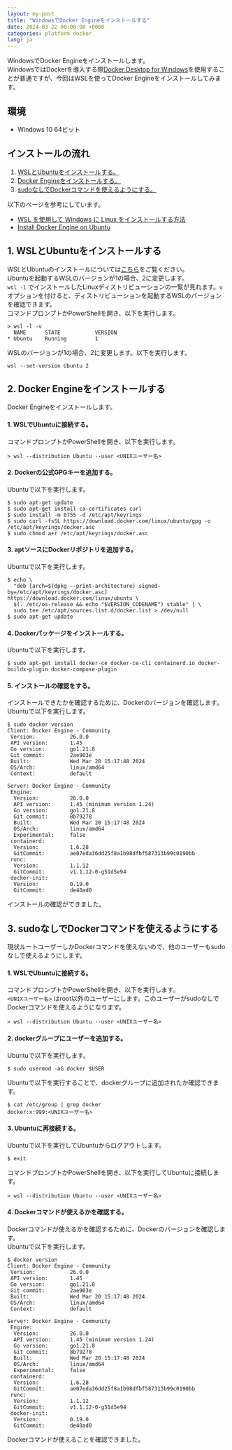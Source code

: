 ```yaml
---
layout: my-post
title: "WindowsでDocker Engineをインストールする"
date: 2024-03-22 00:00:00 +0000
categories: platform docker
lang: ja
---
```


WindowsでDocker Engineをインストールします。  
WindowsではDockerを導入する際[Docker Desktop for Windows](https://www.docker.com/ja-jp/products/docker-desktop/)を使用することが普通ですが、今回はWSLを使ってDocker Engineをインストールしてみます。

## 環境
- Windows 10 64ビット

## インストールの流れ
1. [WSLとUbuntuをインストールする。](#1-wslとubuntuをインストールする)
2. [Docker Engineをインストールする。](#2-docker-engineをインストールする)
3. [sudoなしでDockerコマンドを使えるようにする。](#3-sudoなしでdockerコマンドを使えるようにする)

以下のページを参考にしています。  
- [WSL を使用して Windows に Linux をインストールする方法](https://learn.microsoft.com/ja-jp/windows/wsl/install)
- [Install Docker Engine on Ubuntu](https://docs.docker.com/engine/install/ubuntu/)

## 1. WSLとUbuntuをインストールする
WSLとUbuntuのインストールについては[こちら](/platform/windows/installing-wsl)をご覧ください。  
Ubuntuを起動するWSLのバージョンが1の場合、2に変更します。  
`wsl -l` でインストールしたLinuxディストリビューションの一覧が見れます。`v` オプションを付けると、ディストリビューションを起動するWSLのバージョンを確認できます。    
コマンドプロンプトかPowerShellを開き、以下を実行します。
```
> wsl -l -v
  NAME      STATE           VERSION
* Ubuntu    Running         1
```
WSLのバージョンが1の場合、2に変更します。以下を実行します。
```
wsl --set-version Ubuntu 2
```

## 2. Docker Engineをインストールする
Docker Engineをインストールします。 
#### 1. WSLでUbuntuに接続する。  
コマンドプロンプトかPowerShellを開き、以下を実行します。
```
> wsl --distribution Ubuntu --user <UNIXユーザー名>
```
#### 2. Dockerの公式GPGキーを追加する。  
Ubuntuで以下を実行します。
```
$ sudo apt-get update
$ sudo apt-get install ca-certificates curl
$ sudo install -m 0755 -d /etc/apt/keyrings
$ sudo curl -fsSL https://download.docker.com/linux/ubuntu/gpg -o /etc/apt/keyrings/docker.asc
$ sudo chmod a+r /etc/apt/keyrings/docker.asc
```
#### 3. aptソースにDockerリポジトリを追加する。  
Ubuntuで以下を実行します。
```
$ echo \
  "deb [arch=$(dpkg --print-architecture) signed-by=/etc/apt/keyrings/docker.asc] https://download.docker.com/linux/ubuntu \
  $(. /etc/os-release && echo "$VERSION_CODENAME") stable" | \
  sudo tee /etc/apt/sources.list.d/docker.list > /dev/null
$ sudo apt-get update
```
#### 4. Dockerパッケージをインストールする。
Ubuntuで以下を実行します。
```
$ sudo apt-get install docker-ce docker-ce-cli containerd.io docker-buildx-plugin docker-compose-plugin
```
#### 5. インストールの確認をする。  
インストールできたかを確認するために、Dockerのバージョンを確認します。  
Ubuntuで以下を実行します。
```
$ sudo docker version
Client: Docker Engine - Community
 Version:           26.0.0
 API version:       1.45
 Go version:        go1.21.8
 Git commit:        2ae903e
 Built:             Wed Mar 20 15:17:48 2024
 OS/Arch:           linux/amd64
 Context:           default

Server: Docker Engine - Community
 Engine:
  Version:          26.0.0
  API version:      1.45 (minimum version 1.24)
  Go version:       go1.21.8
  Git commit:       8b79278
  Built:            Wed Mar 20 15:17:48 2024
  OS/Arch:          linux/amd64
  Experimental:     false
 containerd:
  Version:          1.6.28
  GitCommit:        ae07eda36dd25f8a1b98dfbf587313b99c0190bb
 runc:
  Version:          1.1.12
  GitCommit:        v1.1.12-0-g51d5e94
 docker-init:
  Version:          0.19.0
  GitCommit:        de40ad0
```
インストールの確認ができました。  

## 3. sudoなしでDockerコマンドを使えるようにする
現状ルートユーザーしかDockerコマンドを使えないので、他のユーザーもsudoなしで使えるようにします。  
#### 1. WSLでUbuntuに接続する。  
コマンドプロンプトかPowerShellを開き、以下を実行します。  
`<UNIXユーザー名>` はroot以外のユーザーにします。このユーザーがsudoなしでDockerコマンドを使えるようになります。
```
> wsl --distribution Ubuntu --user <UNIXユーザー名>
```
#### 2. dockerグループにユーザーを追加する。  
Ubuntuで以下を実行します。
```
$ sudo usermod -aG docker $USER
```
Ubuntuで以下を実行することで、dockerグループに追加されたか確認できます。
```
$ cat /etc/group | grep docker
docker:x:999:<UNIXユーザー名>
```
#### 3. Ubuntuに再接続する。  
Ubuntuで以下を実行してUbuntuからログアウトします。
```
$ exit
```
コマンドプロンプトかPowerShellを開き、以下を実行してUbuntuに接続します。
```
> wsl --distribution Ubuntu --user <UNIXユーザー名>
```
#### 4. Dockerコマンドが使えるかを確認する。  
Dockerコマンドが使えるかを確認するために、Dockerのバージョンを確認します。  
Ubuntuで以下を実行します。
```
$ docker version
Client: Docker Engine - Community
 Version:           26.0.0
 API version:       1.45
 Go version:        go1.21.8
 Git commit:        2ae903e
 Built:             Wed Mar 20 15:17:48 2024
 OS/Arch:           linux/amd64
 Context:           default
 
Server: Docker Engine - Community
 Engine:
  Version:          26.0.0
  API version:      1.45 (minimum version 1.24)
  Go version:       go1.21.8
  Git commit:       8b79278
  Built:            Wed Mar 20 15:17:48 2024
  OS/Arch:          linux/amd64
  Experimental:     false
 containerd:
  Version:          1.6.28
  GitCommit:        ae07eda36dd25f8a1b98dfbf587313b99c0190bb
 runc:
  Version:          1.1.12
  GitCommit:        v1.1.12-0-g51d5e94
 docker-init:
  Version:          0.19.0
  GitCommit:        de40ad0
```
Dockerコマンドが使えることを確認できました。